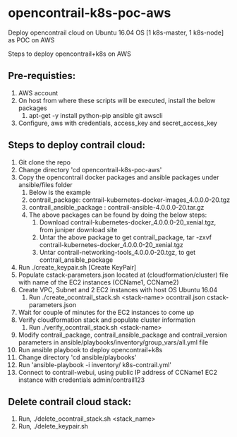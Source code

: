 # opencontrail-k8s-poc-aws
Deploy opencontrail cloud on Ubuntu 16.04 OS [1 k8s-master, 1 k8s-node] as POC on AWS

Steps to deploy opencontrail+k8s on AWS

Pre-requisties:
--------------
1. AWS account
2. On host from where these scripts will be executed, install the below packages
   1. apt-get -y install python-pip ansible git awscli
3. Configure, aws with credentials, access_key and secret_access_key


Steps to deploy contrail cloud:
-------------------------------
1. Git clone the repo
2. Change directory 'cd opencontrail-k8s-poc-aws'
3. Copy the opencontrail docker packages and ansible packages under ansible/files folder
   1. Below is the example
   2. contrail_package: contrail-kubernetes-docker-images_4.0.0.0-20.tgz
   3. contrail_ansible_package : contrail-ansible-4.0.0.0-20.tar.gz
   4. The above packages can be found by doing the below steps:
      1. Download contrail-kubernetes-docker_4.0.0.0-20_xenial.tgz, from juniper download site
      2. Untar the above package to get contrail_package, tar -zxvf contrail-kubernetes-docker_4.0.0.0-20_xenial.tgz
      3. Untar contrail-networking-tools_4.0.0.0-20.tgz, to get contrail_ansible_package 
4. Run ./create_keypair.sh [Create KeyPair]
5. Populate cstack-parameters.json located at (cloudformation/cluster) file with name of the EC2 instances (CCName1, CCName2)
6. Create VPC, Subnet and 2 EC2 instances with host OS Ubuntu 16.04
   1. Run ./create_ocontrail_stack.sh \<stack-name\> ocontrail.json cstack-parameters.json
8. Wait for couple of minutes for the EC2 instances to come up
9. Verify cloudformation stack and populate cluster information 
   1. Run ./verify_ocontrail_stack.sh \<stack-name\>
10. Modify contrail_package, contrail_ansible_package and contrail_version parameters in ansible/playbooks/inventory/group_vars/all.yml file
11. Run ansible playbook to deploy opencontrail+k8s
   1. Change directory 'cd ansible/playbooks'
   2. Run 'ansible-playbook -i inventory/ k8s-contrail.yml' 
12. Connect to contrail-webui, using public IP address of CCName1 EC2 instance with credentials admin/contrail123


Delete contrail cloud stack:
---------------------------
1. Run, ./delete_ocontrail_stack.sh <stack_name>
2. Run, ./delete_keypair.sh
